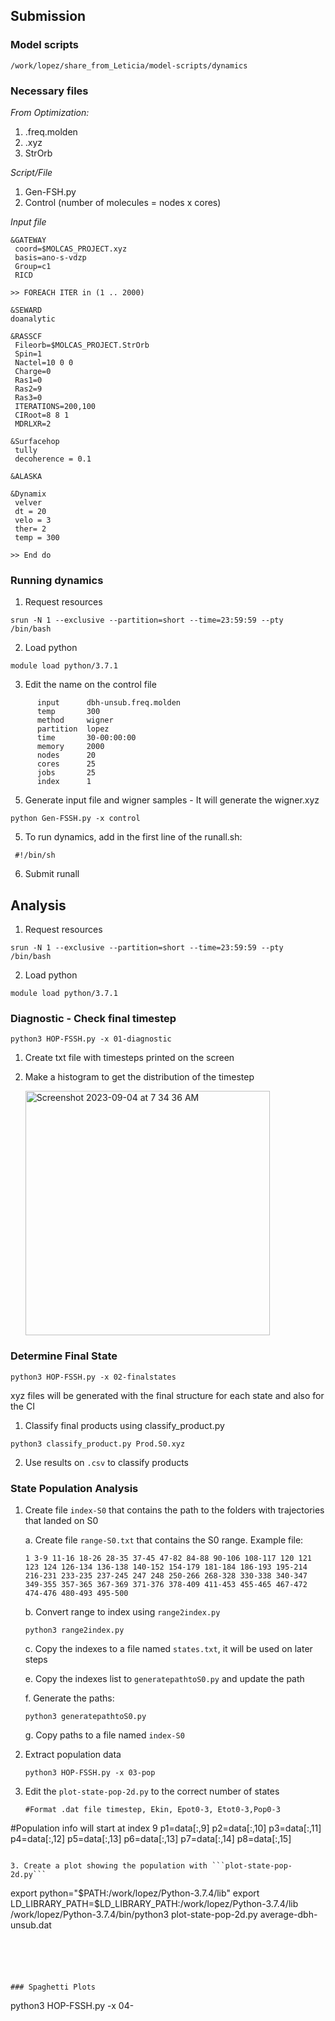 ## Submission
### Model scripts
```
/work/lopez/share_from_Leticia/model-scripts/dynamics
```


### Necessary files
*From Optimization:*
1. .freq.molden
2. .xyz
3. StrOrb

*Script/File*
1. Gen-FSH.py
2. Control (number of molecules = nodes x cores)

*Input file*
```
&GATEWAY
 coord=$MOLCAS_PROJECT.xyz
 basis=ano-s-vdzp 
 Group=c1
 RICD

>> FOREACH ITER in (1 .. 2000)

&SEWARD
doanalytic

&RASSCF
 Fileorb=$MOLCAS_PROJECT.StrOrb
 Spin=1
 Nactel=10 0 0 
 Charge=0
 Ras1=0
 Ras2=9
 Ras3=0
 ITERATIONS=200,100
 CIRoot=8 8 1
 MDRLXR=2

&Surfacehop
 tully
 decoherence = 0.1

&ALASKA

&Dynamix
 velver
 dt = 20
 velo = 3
 ther= 2
 temp = 300

>> End do
```

### Running dynamics
1. Request resources
```
srun -N 1 --exclusive --partition=short --time=23:59:59 --pty /bin/bash
```
2. Load python
```
module load python/3.7.1
```
3. Edit the name on the control file
```
      input      dbh-unsub.freq.molden
      temp       300
      method     wigner
      partition  lopez
      time       30-00:00:00
      memory     2000
      nodes      20
      cores      25
      jobs       25
      index      1
```
5. Generate input file and wigner samples - It will generate the wigner.xyz
```
python Gen-FSSH.py -x control
```
5. To run dynamics, add in the first line of the runall.sh:  
```
 #!/bin/sh
```
6. Submit runall

## Analysis
1. Request resources
```
srun -N 1 --exclusive --partition=short --time=23:59:59 --pty /bin/bash
```
2. Load python
```
module load python/3.7.1
```
### Diagnostic - Check final timestep
```
python3 HOP-FSSH.py -x 01-diagnostic
```
1. Create txt file with timesteps printed on the screen
2. Make a histogram to get the distribution of the timestep
   
   <img width="391" alt="Screenshot 2023-09-04 at 7 34 36 AM" src="https://github.com/adaogomesl/Leticia-LopezLab/assets/100699955/58159589-e995-42ec-8052-15941f4d4d8e">

   
### Determine Final State
```
python3 HOP-FSSH.py -x 02-finalstates
```
xyz files will be generated with the final structure for each state and also for the CI

1. Classify final products using classify_product.py
```
python3 classify_product.py Prod.S0.xyz
```
2. Use results on ```.csv``` to classify products


### State Population Analysis
1. Create file ```index-S0``` that contains the path to the folders with trajectories that landed on S0
   
   a. Create file ```range-S0.txt``` that contains the S0 range. Example file:
   ```
   1 3-9 11-16 18-26 28-35 37-45 47-82 84-88 90-106 108-117 120 121 123 124 126-134 136-138 140-152 154-179 181-184 186-193 195-214 216-231 233-235 237-245 247 248 250-266 268-328 330-338 340-347 349-355 357-365 367-369 371-376 378-409 411-453 455-465 467-472 474-476 480-493 495-500
   ```
   
   b. Convert range to index using ```range2index.py```
   ```
   python3 range2index.py
   ```

   c. Copy the indexes to a file named ```states.txt```, it will be used on later steps
   
   e. Copy the indexes list to ```generatepathtoS0.py``` and update the path

   f. Generate the paths:
   ```
   python3 generatepathtoS0.py
   ```

   g. Copy paths to a file named ```index-S0```

2. Extract population data
   ```
   python3 HOP-FSSH.py -x 03-pop
   ```

3. Edit the ```plot-state-pop-2d.py``` to the correct number of states
   ```
   #Format .dat file timestep, Ekin, Epot0-3, Etot0-3,Pop0-3
#Population info will start at index  9
p1=data[:,9]
p2=data[:,10]
p3=data[:,11]
p4=data[:,12]
p5=data[:,13]
p6=data[:,13]
p7=data[:,14]
p8=data[:,15]
   ```

3. Create a plot showing the population with ```plot-state-pop-2d.py```
```
export python="$PATH:/work/lopez/Python-3.7.4/lib"
export LD_LIBRARY_PATH=$LD_LIBRARY_PATH:/work/lopez/Python-3.7.4/lib
/work/lopez/Python-3.7.4/bin/python3 plot-state-pop-2d.py average-dbh-unsub.dat
```





### Spaghetti Plots
```
python3 HOP-FSSH.py -x 04-
```








